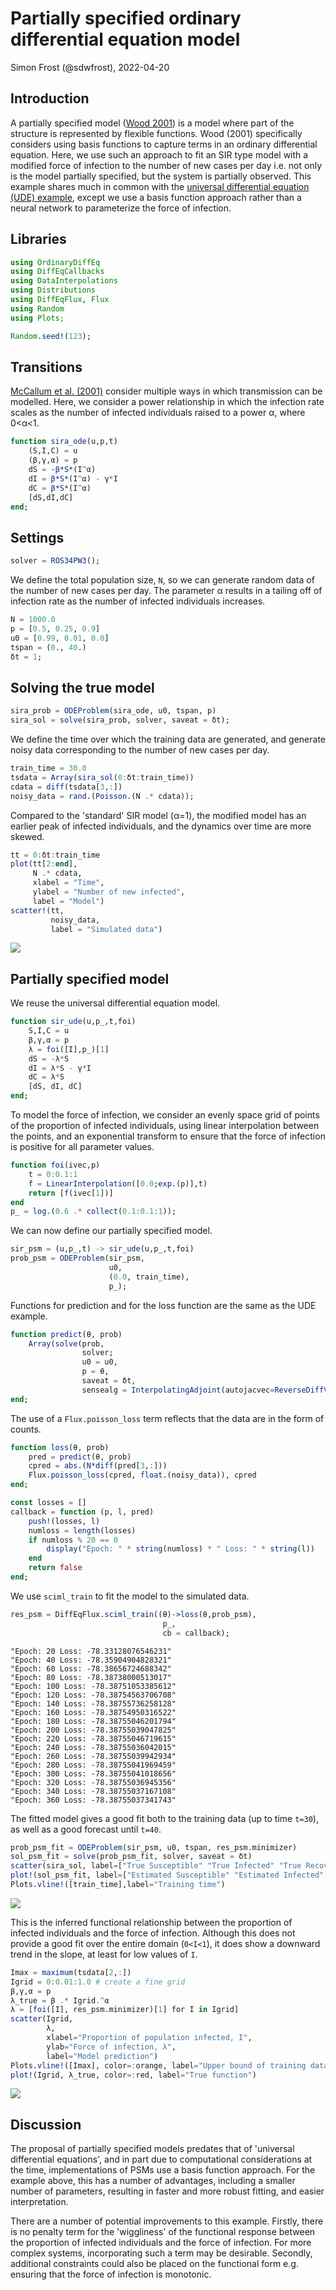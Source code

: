 # Partially specified ordinary differential equation model
Simon Frost (@sdwfrost), 2022-04-20

## Introduction

A partially specified model ([Wood 2001](https://doi.org/10.2307/3100042)) is a model where part of the structure is represented by flexible functions. Wood (2001) specifically considers using basis functions to capture terms in an ordinary differential equation. Here, we use such an approach to fit an SIR type model with a modified force of infection to the number of new cases per day i.e. not only is the model partially specified, but the system is partially observed. This example shares much in common with the [universal differential equation (UDE) example](https://github.com/epirecipes/sir-julia/blob/master/markdown/ude/ude.md), except we use a basis function approach rather than a neural network to parameterize the force of infection.

## Libraries

```julia
using OrdinaryDiffEq
using DiffEqCallbacks
using DataInterpolations
using Distributions
using DiffEqFlux, Flux
using Random
using Plots;
```


```julia
Random.seed!(123);
```




## Transitions

[McCallum et al. (2001)](https://doi.org/10.1016/s0169-5347(01)02144-9) consider multiple ways in which transmission can be modelled. Here, we consider a power relationship in which the infection rate scales as the number of infected individuals raised to a power α, where 0<α<1.

```julia
function sira_ode(u,p,t)
    (S,I,C) = u
    (β,γ,α) = p
    dS = -β*S*(I^α)
    dI = β*S*(I^α) - γ*I
    dC = β*S*(I^α)
    [dS,dI,dC]
end;
```




## Settings

```julia
solver = ROS34PW3();
```




We define the total population size, `N`, so we can generate random data of the number of new cases per day. The parameter α results in a tailing off of infection rate as the number of infected individuals increases.

```julia
N = 1000.0
p = [0.5, 0.25, 0.9]
u0 = [0.99, 0.01, 0.0]
tspan = (0., 40.)
δt = 1;
```




## Solving the true model

```julia
sira_prob = ODEProblem(sira_ode, u0, tspan, p)
sira_sol = solve(sira_prob, solver, saveat = δt);
```




We define the time over which the training data are generated, and generate noisy data corresponding to the number of new cases per day.

```julia
train_time = 30.0
tsdata = Array(sira_sol(0:δt:train_time))
cdata = diff(tsdata[3,:])
noisy_data = rand.(Poisson.(N .* cdata));
```




Compared to the 'standard' SIR model (α=1), the modified model has an earlier peak of infected individuals, and the dynamics over time are more skewed.

```julia
tt = 0:δt:train_time
plot(tt[2:end],
     N .* cdata,
     xlabel = "Time",
     ylabel = "Number of new infected",
     label = "Model")
scatter!(tt,
         noisy_data,
         label = "Simulated data")
```

![](figures/psm_8_1.png)



## Partially specified model

We reuse the universal differential equation model.

```julia
function sir_ude(u,p_,t,foi)
    S,I,C = u
    β,γ,α = p
    λ = foi([I],p_)[1]
    dS = -λ*S
    dI = λ*S - γ*I
    dC = λ*S
    [dS, dI, dC]
end;
```




To model the force of infection, we consider an evenly space grid of points of the proportion of infected individuals, using linear interpolation between the points, and an exponential transform to ensure that the force of infection is positive for all parameter values.

```julia
function foi(ivec,p)
    t = 0:0.1:1
    f = LinearInterpolation([0.0;exp.(p)],t)
    return [f(ivec[1])]
end
p_ = log.(0.6 .* collect(0.1:0.1:1));
```




We can now define our partially specified model.

```julia
sir_psm = (u,p_,t) -> sir_ude(u,p_,t,foi)
prob_psm = ODEProblem(sir_psm,
                      u0,
                      (0.0, train_time),
                      p_);
```




Functions for prediction and for the loss function are the same as the UDE example.

```julia
function predict(θ, prob)
    Array(solve(prob,
                solver;
                u0 = u0,
                p = θ,
                saveat = δt,
                sensealg = InterpolatingAdjoint(autojacvec=ReverseDiffVJP())))
end;
```




The use of a `Flux.poisson_loss` term reflects that the data are in the form of counts.

```julia
function loss(θ, prob)
    pred = predict(θ, prob)
    cpred = abs.(N*diff(pred[3,:]))
    Flux.poisson_loss(cpred, float.(noisy_data)), cpred
end;
```


```julia
const losses = []
callback = function (p, l, pred)
    push!(losses, l)
    numloss = length(losses)
    if numloss % 20 == 0
        display("Epoch: " * string(numloss) * " Loss: " * string(l))
    end
    return false
end;
```




We use `sciml_train` to fit the model to the simulated data.

```julia
res_psm = DiffEqFlux.sciml_train((θ)->loss(θ,prob_psm),
                                  p_,
                                  cb = callback);
```

```
"Epoch: 20 Loss: -78.33128076546231"
"Epoch: 40 Loss: -78.35904904828321"
"Epoch: 60 Loss: -78.38656724688342"
"Epoch: 80 Loss: -78.38738000513017"
"Epoch: 100 Loss: -78.38751053385612"
"Epoch: 120 Loss: -78.38754563706708"
"Epoch: 140 Loss: -78.38755736258128"
"Epoch: 160 Loss: -78.38754950316522"
"Epoch: 180 Loss: -78.38755046201794"
"Epoch: 200 Loss: -78.38755039047825"
"Epoch: 220 Loss: -78.38755046719615"
"Epoch: 240 Loss: -78.38755036042015"
"Epoch: 260 Loss: -78.38755039942934"
"Epoch: 280 Loss: -78.38755041969459"
"Epoch: 300 Loss: -78.38755041018656"
"Epoch: 320 Loss: -78.38755036945356"
"Epoch: 340 Loss: -78.38755037167108"
"Epoch: 360 Loss: -78.38755037341743"
```





The fitted model gives a good fit both to the training data (up to time `t=30`), as well as a good forecast until `t=40`.

```julia
prob_psm_fit = ODEProblem(sir_psm, u0, tspan, res_psm.minimizer)
sol_psm_fit = solve(prob_psm_fit, solver, saveat = δt)
scatter(sira_sol, label=["True Susceptible" "True Infected" "True Recovered"],title="Fitted partially specified model")
plot!(sol_psm_fit, label=["Estimated Susceptible" "Estimated Infected" "Estimated Recovered"])
Plots.vline!([train_time],label="Training time")
```

![](figures/psm_16_1.png)



This is the inferred functional relationship between the proportion of infected individuals and the force of infection. Although this does not provide a good fit over the entire domain (`0<I<1`), it does show a downward trend in the slope, at least for low values of `I`.

```julia
Imax = maximum(tsdata[2,:])
Igrid = 0:0.01:1.0 # create a fine grid
β,γ,α = p
λ_true = β .* Igrid.^α
λ = [foi([I], res_psm.minimizer)[1] for I in Igrid]
scatter(Igrid,
        λ,
        xlabel="Proportion of population infected, I",
        ylab="Force of infection, λ",
        label="Model prediction")
Plots.vline!([Imax], color=:orange, label="Upper bound of training data")
plot!(Igrid, λ_true, color=:red, label="True function")
```

![](figures/psm_17_1.png)



## Discussion

The proposal of partially specified models predates that of 'universal differential equations', and in part due to computational considerations at the time, implementations of PSMs use a basis function approach. For the example above, this has a number of advantages, including a smaller number of parameters, resulting in faster and more robust fitting, and easier interpretation.

There are a number of potential improvements to this example. Firstly, there is no penalty term for the 'wiggliness' of the functional response between the proportion of infected individuals and the force of infection. For more complex systems, incorporating such a term may be desirable. Secondly, additional constraints could also be placed on the functional form e.g. ensuring that the force of infection is monotonic.
